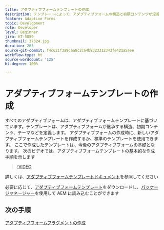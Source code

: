 ```yaml
---
title: アダプティブフォームテンプレートの作成
description: テンプレートによって、アダプティブフォームの構造と初期コンテンツが定義されます。
feature: Adaptive Forms
topic: Development
role: Developer
level: Beginner
jira: KT-5859
thumbnail: 37324.jpg
duration: 263
source-git-commit: f4c621f3a9caa8c2c64b8323312343fe421a5aee
workflow-type: ht
source-wordcount: '125'
ht-degree: 100%

---
```



# アダプティブフォームテンプレートの作成

すべてのアダプティブフォームは、アダプティブフォームテンプレートに基づいています。テンプレートは、アダプティブフォームが継承する構造、初期コンテンツ、テーマなどを定義します。 アダプティブフォームの作成時に、新しいアダプティブフォームテンプレートを作成するか、標準のテンプレートを使用できます。
ここで作成したテンプレートは、今後のアダプティブフォームの基礎となります。
次のビデオでは、アダプティブフォームテンプレートの基本的な作成手順を示します

>[!VIDEO](https://video.tv.adobe.com/v/37324?quality=12&learn=on)

詳しくは、[アダプティブフォームテンプレートドキュメント](https://experienceleague.adobe.com/docs/experience-manager-65/forms/adaptive-forms-advanced-authoring/template-editor.html?lang=ja)を参照してください

必要に応じて、[アダプティブフォームテンプレート](assets/peak-application-template.zip)をダウンロードし、[パッケージマネージャー](http://localhost:4502/crx/packmgr/index.jsp)を使用して AEM に読み込むことができます


## 次の手順

[アダプティブフォームフラグメントの作成](./create-form-fragment.md)


